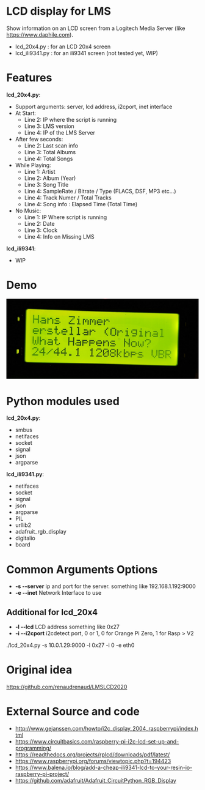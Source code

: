 # LCD display for LMS

Show information on an LCD screen from a Logitech Media Server (like https://www.daphile.com).

* lcd_20x4.py : for an LCD 20x4 screen
* lcd_ili9341.py : for an ili9341 screen (not tested yet, WIP)

# Features

**lcd_20x4.py**:

* Support arguments: server, lcd address, i2cport, inet interface
* At Start:
  * Line 2: IP where the script is running
  * Line 3: LMS version
  * Line 4: IP of the LMS Server
* After few seconds:
  * Line 2: Last scan info
  * Line 3: Total Albums
  * Line 4: Total Songs
* While Playing:
  * Line 1: Artist
  * Line 2: Album (Year)
  * Line 3: Song Title
  * Line 4: SampleRate / Bitrate / Type (FLACS, DSF, MP3 etc...)
  * Line 4: Track Numer / Total Tracks 
  * Line 4: Song info : Elapsed Time (Total Time)
* No Music:
  * Line 1: IP Where script is running
  * Line 2: Date
  * Line 3: Clock
  * Line 4: Info on Missing LMS

**lcd_ili9341**:

* WIP


# Demo

[![Video](images/demo.jpg)](https://youtu.be/KdR81GBlbfc)

# Python modules used

**lcd_20x4.py**:

* smbus
* netifaces
* socket
* signal
* json
* argparse

**lcd_ili9341.py**:

* netifaces
* socket
* signal
* json
* argparse
* PIL
* urllib2
* adafruit_rgb_display
* digitalio
* board

# Common Arguments Options 

* **-s --server** ip and port for the server. something like 192.168.1.192:9000
* **-e --inet** Network Interface to use

## Additional for lcd_20x4

* **-l --lcd** LCD address something like 0x27
* **-i --i2cport** i2cdetect port, 0 or 1, 0 for Orange Pi Zero, 1 for Rasp > V2

./lcd_20x4.py -s 10.0.1.29:9000 -l 0x27 -i 0 -e eth0

# Original idea

https://github.com/renaudrenaud/LMSLCD2020

# External Source and code

* http://www.gejanssen.com/howto/i2c_display_2004_raspberrypi/index.html
* https://www.circuitbasics.com/raspberry-pi-i2c-lcd-set-up-and-programming/
* https://readthedocs.org/projects/rplcd/downloads/pdf/latest/
* https://www.raspberrypi.org/forums/viewtopic.php?t=194423
* https://www.balena.io/blog/add-a-cheap-ili9341-lcd-to-your-resin-io-raspberry-pi-project/
* https://github.com/adafruit/Adafruit_CircuitPython_RGB_Display
